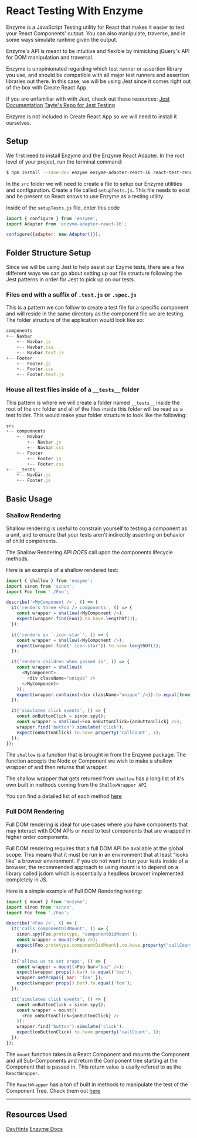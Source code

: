 # React Testing With Enzyme

Enzyme is a JavaScript Testing utility for React that makes it easier to test your React Components' output. You can also manipulate, traverse, and in some ways simulate runtime given the output.

Enzyme's API is meant to be intuitive and flexible by mimicking jQuery's API for DOM manipulation and traversal.

Enzyme is unopinionated regarding which test runner or assertion library you use, and should be compatible with all major test runners and assertion libraries out there. In this case, we will be using Jest since it comes right out of the box with Create React App.

If you are unfamiliar with with Jest, check out these resources:
[Jest Documentation](https://jestjs.io/)
[Tayte's Repo for Jest Testing](https://github.com/Tstokes9328/jest-testing)

Enzyme is not included in Create React App so we will need to install it ourselves.

## Setup

We first need to install Enzyme and the Enzyme React Adapter. In the root level of your project, run the terminal command:

```bash
$ npm install --save-dev enzyme enzyme-adapter-react-16 react-test-renderer
```

In the `src` folder we will need to create a file to setup our Enzyme utilities and configuration. Create a file called `setupTests.js`. This file needs to exist and be present so React knows to use Enzyme as a testing utility.

Inside of the `setupTests.js` file, enter this code

```javascript
import { configure } from 'enzyme';
import Adapter from 'enzyme-adapter-react-16';

configure({adapter: new Adapter()});
```

## Folder Structure Setup

Since we will be using Jest to help assist our Ezyme tests, there are a few different ways we can go about setting up our file structure following the Jest patterns in order for Jest to pick up on our tests.

### Files end with a suffix of `.test.js` or `.spec.js`

This is a pattern we can follow to create a test file for a specific component and will reside in the same directory as the component file we are testing. The folder structure of the application would look like so:

```javascript
components
+-- Navbar
    +-- Navbar.js
    +-- Navbar.css
    +-- Navbar.test.js
+-- Footer
    +-- Footer.js
    +-- Footer.css
    +-- Footer.test.js
```

### House all test files inside of a `__tests__` folder

This pattern is where we will create a folder named `__tests__` inside the root of the `src` folder and all of the files inside this folder will be read as a test folder. This would make your folder structure to look like the following:

```javascript
src
+-- compomnents
    +-- Navbar
        +-- Navbar.js
        +-- Navbar.css
    +-- Footer
        +-- Footer.js
        +-- Footer.css
+-- __tests__
    +-- Navbar.js
    +-- Footer.js
```

## Basic Usage

### Shallow Rendering

Shallow rendering is useful to constrain yourself to testing a component as a unit, and to ensure that your tests aren't indirectly asserting on behavior of child components.

The Shallow Rendering API *DOES* call upon the components lifecycle methods.

Here is an example of a shallow rendered test:

```javascript
import { shallow } from 'enzyme';
import sinon from 'sinon';
import Foo from './Foo';

describe('<MyComponent />', () => {
  it('renders three <Foo /> components', () => {
    const wrapper = shallow(<MyComponent />);
    expect(wrapper.find(Foo)).to.have.lengthOf(3);
  });

  it('renders an `.icon-star`', () => {
    const wrapper = shallow(<MyComponent />);
    expect(wrapper.find('.icon-star')).to.have.lengthOf(1);
  });

  it('renders children when passed in', () => {
    const wrapper = shallow((
      <MyComponent>
        <div className="unique" />
      </MyComponent>
    ));
    expect(wrapper.contains(<div className="unique" />)).to.equal(true);
  });

  it('simulates click events', () => {
    const onButtonClick = sinon.spy();
    const wrapper = shallow(<Foo onButtonClick={onButtonClick} />);
    wrapper.find('button').simulate('click');
    expect(onButtonClick).to.have.property('callCount', 1);
  });
});
```

The `shallow` is a function that is brought in from the Enzyme package. The function accepts the Node or Component we wish to make a shallow wrapper of and then returns that wrapper.

The shallow wrapper that gets returned from `shallow` has a long list of it's own built in methods coming from the `ShallowWrapper API`

You can find a detailed list of each method [here](https://airbnb.io/enzyme/docs/api/shallow.html)

### Full DOM Rendering

Full DOM rendering is ideal for use cases where you have components that may interact with DOM APIs or need to test components that are wrapped in higher order components.

Full DOM rendering requires that a full DOM API be available at the global scope. This means that it must be run in an environment that at least “looks like” a browser environment. If you do not want to run your tests inside of a browser, the recommended approach to using mount is to depend on a library called jsdom which is essentially a headless browser implemented completely in JS.

Here is a simple example of Full DOM Rendering testing:

```javascript
import { mount } from 'enzyme';
import sinon from 'sinon';
import Foo from './Foo';

describe('<Foo />', () => {
  it('calls componentDidMount', () => {
    sinon.spy(Foo.prototype, 'componentDidMount');
    const wrapper = mount(<Foo />);
    expect(Foo.prototype.componentDidMount).to.have.property('callCount', 1);
  });

  it('allows us to set props', () => {
    const wrapper = mount(<Foo bar="baz" />);
    expect(wrapper.props().bar).to.equal('baz');
    wrapper.setProps({ bar: 'foo' });
    expect(wrapper.props().bar).to.equal('foo');
  });

  it('simulates click events', () => {
    const onButtonClick = sinon.spy();
    const wrapper = mount((
      <Foo onButtonClick={onButtonClick} />
    ));
    wrapper.find('button').simulate('click');
    expect(onButtonClick).to.have.property('callCount', 1);
  });
});
```

The `mount` function takes in a React Component and mounts the Component and all Sub-Components and return the Component tree starting at the Component that is passed in. This return value is usally refered to as the `ReactWrapper`.

The `ReactWrapper` has a ton of built in methods to manipulate the test of the Component Tree. Check them out [here](https://airbnb.io/enzyme/docs/api/mount.html)

---

## Resources Used
[DevHints](https://devhints.io/enzyme)
[Enzyme Docs](https://airbnb.io/enzyme/)